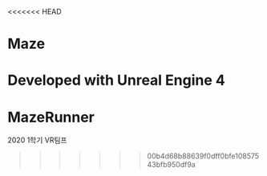 <<<<<<< HEAD
# Maze

Developed with Unreal Engine 4
=======
# MazeRunner
2020 1학기 VR팀프
>>>>>>> 00b4d68b88639f0dff0bfe10857543bfb950df9a
